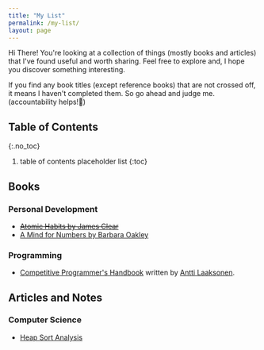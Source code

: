 ```yaml
---
title: "My List"
permalink: /my-list/
layout: page
---
```


Hi There! You're looking at a collection of things (mostly books and articles) that I've found useful and worth sharing. Feel free to explore and, I hope you discover something interesting. 

If you find any book titles (except reference books) that are not crossed off, it means I haven't completed them. So go ahead and judge me. (accountability helps!🙂)

## Table of Contents
{:.no_toc}
1. table of contents placeholder list
{:toc}

## Books

### Personal Development
* [~~Atomic Habits by James Clear~~](https://amzn.to/2PDnM53)
* [A Mind for Numbers by Barbara Oakley](https://amzn.to/3gJ2wXB)

### Programming
* [Competitive Programmer's Handbook](https://cses.fi/book/book.pdf) written by [Antti Laaksonen](https://www.cs.helsinki.fi/u/ahslaaks/).


## Articles and Notes

### Computer Science
* [Heap Sort Analysis](http://www.cs.umd.edu/~meesh/351/mount/lectures/lect14-heapsort-analysis-part.pdf)
